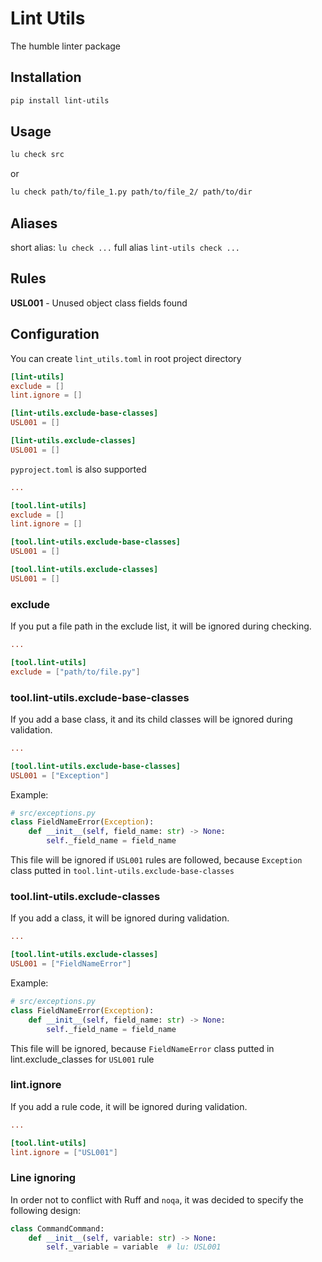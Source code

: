 # Lint Utils

The humble linter package

## Installation

```bash
pip install lint-utils
```

## Usage

```bash
lu check src
```

or

```bash
lu check path/to/file_1.py path/to/file_2/ path/to/dir
```

## Aliases

short alias: `lu check ...`
full alias `lint-utils check ...`

## Rules

**USL001** - Unused object class fields found

## Configuration

You can create `lint_utils.toml` in root project directory

```toml
[lint-utils]
exclude = []
lint.ignore = []

[lint-utils.exclude-base-classes]
USL001 = []

[lint-utils.exclude-classes]
USL001 = []
```

`pyproject.toml` is also supported

```toml
...

[tool.lint-utils]
exclude = []
lint.ignore = []

[tool.lint-utils.exclude-base-classes]
USL001 = []

[tool.lint-utils.exclude-classes]
USL001 = []
```

### exclude

If you put a file path in the exclude list, it will be ignored during checking.

```toml
...

[tool.lint-utils]
exclude = ["path/to/file.py"]
```

### tool.lint-utils.exclude-base-classes

If you add a base class, it and its child classes will be ignored during validation.

```toml
...

[tool.lint-utils.exclude-base-classes]
USL001 = ["Exception"]
```

Example:

```py
# src/exceptions.py
class FieldNameError(Exception):
    def __init__(self, field_name: str) -> None:
        self._field_name = field_name
```

This file will be ignored if `USL001` rules are followed, because `Exception` class putted in `tool.lint-utils.exclude-base-classes`

### tool.lint-utils.exclude-classes

If you add a class, it will be ignored during validation.

```toml
...

[tool.lint-utils.exclude-classes]
USL001 = ["FieldNameError"]
```

Example:

```py
# src/exceptions.py
class FieldNameError(Exception):
    def __init__(self, field_name: str) -> None:
        self._field_name = field_name
```

This file will be ignored, because `FieldNameError` class putted in lint.exclude_classes for `USL001` rule

### lint.ignore

If you add a rule code, it will be ignored during validation.

```toml
...

[tool.lint-utils]
lint.ignore = ["USL001"]
```

### Line ignoring

In order not to conflict with Ruff and `noqa`, it was decided to specify the following design:

```python
class CommandCommand:
    def __init__(self, variable: str) -> None:
        self._variable = variable  # lu: USL001
```
